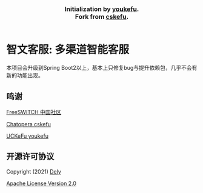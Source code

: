 <h3 align="center">
  <b>
  Initialization by <a href="https://github.com/zhangyanbo2007/youkefu">youkefu</a>.</br>
  Fork from
  <a href="https://github.com/chatopera/cskefu/tree/springboot2.x">cskefu</a>.
  </b>
</h3>

~~~
~~~

# 智文客服: 多渠道智能客服
本项目会升级到Spring Boot2以上，基本上只修复bug与提升依赖包，几乎不会有新的功能出现。

## 鸣谢

[FreeSWITCH 中国社区](http://www.freeswitch.org.cn/)

[Chatopera cskefu](https://www.chatopera.com/)

[UCKeFu youkefu](http://www.youkefu.cn/)

## 开源许可协议

Copyright (2021) <a href="https://github.com/dph5199278/" target="_blank">Dely</a>

[Apache License Version 2.0](https://github.com/dph5199278/wit/blob/master/LICENSE)
